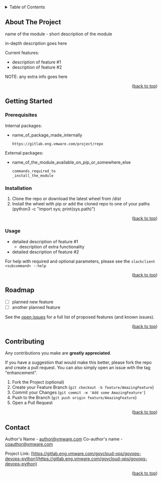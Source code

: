 <a name="readme-top"></a>

<!-- TABLE OF CONTENTS -->
<details>
  <summary>Table of Contents</summary>
  <ol>
    <li>
      <a href="#about-the-project">About The Project</a>
    </li>
    <li>
      <a href="#getting-started">Getting Started</a>
      <ul>
        <li><a href="#prerequisites">Prerequisites</a></li>
        <li><a href="#installation">Installation</a></li>
      </ul>
    </li>
    <li><a href="#usage">Usage</a></li>
    <li><a href="#roadmap">Roadmap</a></li>
    <li><a href="#contributing">Contributing</a></li>
    <li><a href="#contact">Contact</a></li>
  </ol>
</details>



<!-- ABOUT THE PROJECT -->
## About The Project

name of the module - short description of the module

in-depth description goes here

Current features:
* description of feature #1
* description of feature #2

NOTE: any extra info goes here

<p align="right">(<a href="#readme-top">back to top</a>)</p>



<!-- GETTING STARTED -->
## Getting Started

### Prerequisites

Internal packages:
* name_of_package_made_internally
  ```sh
  https://gitlab.eng.vmware.com/project/repo
  ```
External packages:
* name_of_the_module_available_on_pip_or_somewhere_else
  ```sh
  commands_required_to
  _install_the_module
  ```



### Installation

1. Clone the repo or download the latest wheel from /dist
2. Install the wheel with pip or add the cloned repo to one of your paths (python3 -c "import sys; print(sys.path)")

<p align="right">(<a href="#readme-top">back to top</a>)</p>



<!-- USAGE EXAMPLES -->
### Usage

* detailed description of feature #1
  * description of extra functionality
* detailed description of feature #2

For help with required and optional parameters, please see the `slackclient <subcommand> --help` 

<p align="right">(<a href="#readme-top">back to top</a>)</p>



<!-- ROADMAP -->
## Roadmap

- [ ] planned new feature
- [ ] another planned feature

See the [open issues](https://gitlab.eng.vmware.com/govcloud-ops/govcloud-devops-python/issues) for a full list of proposed features (and known issues).

<p align="right">(<a href="#readme-top">back to top</a>)</p>



<!-- CONTRIBUTING -->
## Contributing

Any contributions you make are **greatly appreciated**.

If you have a suggestion that would make this better, please fork the repo and create a pull request. You can also simply open an issue with the tag "enhancement".

1. Fork the Project (optional)
2. Create your Feature Branch (`git checkout -b feature/AmazingFeature`)
3. Commit your Changes (`git commit -m 'Add some AmazingFeature'`)
4. Push to the Branch (`git push origin feature/AmazingFeature`)
5. Open a Pull Request

<p align="right">(<a href="#readme-top">back to top</a>)</p>


<!-- CONTACT -->
## Contact

Author's Name - author@vmware.com
Co-author's name - coauthor@vmware.com

Project Link: [https://gitlab.eng.vmware.com/govcloud-ops/govops-devops-python](https://gitlab.eng.vmware.com/govcloud-ops/govops-devops-python)

<p align="right">(<a href="#readme-top">back to top</a>)</p>